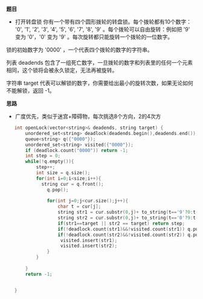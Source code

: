 **题目**
- 打开转盘锁
你有一个带有四个圆形拨轮的转盘锁。每个拨轮都有10个数字： '0', '1', '2', '3', '4', '5', '6', '7', '8', '9' 。每个拨轮可以自由旋转：例如把 '9' 变为  '0'，'0' 变为 '9' 。每次旋转都只能旋转一个拨轮的一位数字。

锁的初始数字为 '0000' ，一个代表四个拨轮的数字的字符串。

列表 deadends 包含了一组死亡数字，一旦拨轮的数字和列表里的任何一个元素相同，这个锁将会被永久锁定，无法再被旋转。

字符串 target 代表可以解锁的数字，你需要给出最小的旋转次数，如果无论如何不能解锁，返回 -1。

**思路**
- 广度优先，类似于迷宫+障碍物，每次挑选8个方向，2的4次方

```c++
   int openLock(vector<string>& deadends, string target) {
       unordered_set<string> deadlock(deadends.begin(),deadends.end());
       queue<string> q({"0000"});
       unordered_set<string> visited({"0000"});
       if (deadlock.count("0000")) return -1;
       int step = 0;
       while(!q.empty()){
           step++;
           int size = q.size();
           for(int i=0;i<size;i++){
             string cur = q.front();
               q.pop();
              
               for(int j=0;j<cur.size();j++){
                   char t = cur[j];
                   string str1 = cur.substr(0,j)+ to_string(t=='9'?0:t-'0'+1)+cur.substr(j+1);
                   string str2 = cur.substr(0,j)+ to_string(t=='0'?9:t-'0'-1)+cur.substr(j+1);
                   if(str1==target || str2 == target) return step;
                   if(!deadlock.count(str1)&&!visited.count(str1)) q.push(str1);
                   if(!deadlock.count(str2)&&!visited.count(str2)) q.push(str2);
                    visited.insert(str1);
                    visited.insert(str2);
               }
           }
           
       }
       return -1;


   } 
```